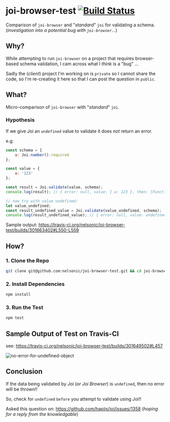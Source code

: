 # joi-browser-test [![Build Status](https://travis-ci.org/nelsonic/joi-browser-test.svg?branch=master)](https://travis-ci.org/nelsonic/joi-browser-test)

Comparison of `joi-browser` and "_standard_" `joi` for validating a schema. <br />
(_investigation into a potential bug with `joi-browser`..._)

## Why?

While attempting to run `joi-browser`
on a project that requires browser-based schema validation,
I cam across what I _think_ is a "bug" ...

Sadly the (_client_) project I'm working on
is `private` so I cannot share the code,
so I'm re-creating it here
so that I can post the question in `public`.


## What?

Micro-comparison of `joi-browser` with "_standard_" `joi`.

### Hypothesis

If we give Joi an `undefined` value to validate it does _not_ return an error.

e.g:

```js
const schema = {
    a: Joi.number().required
};

const value = {
    a: '123'
};

const result = Joi.validate(value, schema);
console.log(result); // { error: null, value: { a: 123 }, then: [Function: then], catch: [Function: catch] }

// now try with value undefined:
let value_undefined;
const result_undefined_value = Joi.validate(value_undefined, schema);
console.log(result_undefined_value); // { error: null, value: undefined, then: [Function: then], catch: [Function: catch] }
```

Sample output: https://travis-ci.org/nelsonic/joi-browser-test/builds/301663402#L550-L559


## How?

### 1. Clone the Repo

```sh
git clone git@github.com:nelsonic/joi-browser-test.git && cd joi-browser-test
```

### 2. Install Dependencies

```sh
npm install
```

### 3. Run the Test

```sh
npm test
```

## Sample Output of Test on Travis-CI

see: https://travis-ci.org/nelsonic/joi-browser-test/builds/301649502#L457

![no-error-for-undefined-object](https://user-images.githubusercontent.com/194400/32751880-2561619c-c8bf-11e7-970a-853fdb6cc940.png)


## Conclusion

If the data being validated by Joi (_or Joi Browser_) is `undefined`,
then no error will be thrown!!

So, check for `undefined` `before` you attempt to validate using Joi!!

Asked this question on: https://github.com/hapijs/joi/issues/1358
(_hoping for a reply from the knowledgable_)
